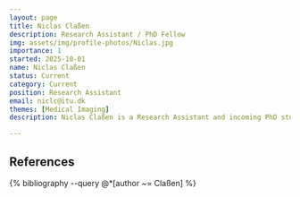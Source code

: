 ```yaml
---
layout: page
title: Niclas Claßen
description: Research Assistant / PhD Fellow
img: assets/img/profile-photos/Niclas.jpg
importance: 1
started: 2025-10-01
name: Niclas Claßen
status: Current
category: Current
position: Research Assistant
email: niclc@itu.dk
themes: [Medical Imaging]
description: Niclas Claßen is a Research Assistant and incoming PhD student (from February 2026) at the IT University of Copenhagen, where he completed his Master in Data Science this summer. He works on the robust evaluation of machine learning algorithms, algorithm similarity, and data diversity as part of the CHEeTAh project. His background is in data science with a particular focus on medical image analysis, where he has worked on projects involving both classification and segmentation tasks, including his Master thesis on segmenting and reconstructing collapsed colons from CT scans.

---
```


References
----------
<div class="publications">
  {% bibliography --query @*[author ~= Claßen] %}
</div>
